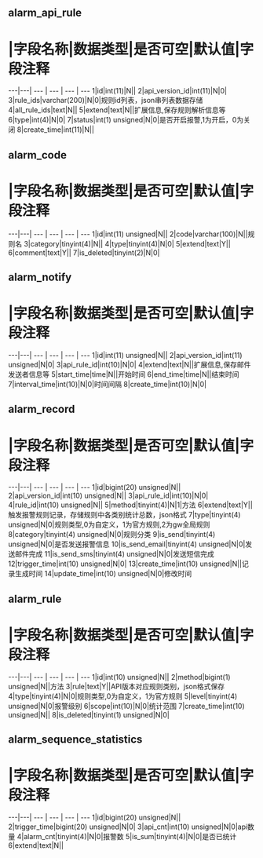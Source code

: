## alarm_api_rule

#  |字段名称|数据类型|是否可空|默认值|字段注释
---|---|  ---    |  ---   |  ---  |  ---
1|id|int(11)|N||
2|api_version_id|int(11)|N|0|
3|rule_ids|varchar(200)|N|0|规则id列表，json串列表数据存储
4|all_rule_ids|text|N||
5|extend|text|N||扩展信息,保存规则解析信息等
6|type|int(4)|N|0|
7|status|int(1) unsigned|N|0|是否开启报警,1为开启，0为关闭
8|create_time|int(11)|N||

## alarm_code

#  |字段名称|数据类型|是否可空|默认值|字段注释
---|---|  ---    |  ---   |  ---  |  ---
1|id|int(11) unsigned|N||
2|code|varchar(100)|N||规则名
3|category|tinyint(4)|N||
4|type|tinyint(4)|N|0|
5|extend|text|Y||
6|comment|text|Y||
7|is_deleted|tinyint(2)|N|0|

## alarm_notify

#  |字段名称|数据类型|是否可空|默认值|字段注释
---|---|  ---    |  ---   |  ---  |  ---
1|id|int(11) unsigned|N||
2|api_version_id|int(11) unsigned|N|0|
3|api_rule_id|int(10)|N|0|
4|extend|text|N||扩展信息,保存邮件发送者信息等
5|start_time|time|N||开始时间
6|end_time|time|N||结束时间
7|interval_time|int(10)|N|0|时间间隔
8|create_time|int(10)|N|0|

## alarm_record

#  |字段名称|数据类型|是否可空|默认值|字段注释
---|---|  ---    |  ---   |  ---  |  ---
1|id|bigint(20) unsigned|N||
2|api_version_id|int(10) unsigned|N||
3|api_rule_id|int(10)|N|0|
4|rule_id|int(10) unsigned|N||
5|method|tinyint(4)|N|1|方法
6|extend|text|Y||触发报警规则记录，存储规则中各类别统计总数，json格式
7|type|tinyint(4) unsigned|N|0|规则类型,0为自定义，1为官方规则,2为gw全局规则
8|category|tinyint(4) unsigned|N|0|规则分类
9|is_send|tinyint(4) unsigned|N|0|是否发送报警信息
10|is_send_email|tinyint(4) unsigned|N|0|发送邮件完成
11|is_send_sms|tinyint(4) unsigned|N|0|发送短信完成
12|trigger_time|int(10) unsigned|N|0|
13|create_time|int(10) unsigned|N||记录生成时间
14|update_time|int(10) unsigned|N|0|修改时间

## alarm_rule

#  |字段名称|数据类型|是否可空|默认值|字段注释
---|---|  ---    |  ---   |  ---  |  ---
1|id|int(10) unsigned|N||
2|method|bigint(1) unsigned|N||方法
3|rule|text|Y||API版本对应规则类别，json格式保存
4|type|tinyint(4)|N|0|规则类型,0为自定义，1为官方规则
5|level|tinyint(4) unsigned|N|0|报警级别
6|scope|int(10)|N|0|统计范围
7|create_time|int(10) unsigned|N||
8|is_deleted|tinyint(1) unsigned|N|0|

## alarm_sequence_statistics

#  |字段名称|数据类型|是否可空|默认值|字段注释
---|---|  ---    |  ---   |  ---  |  ---
1|id|bigint(20) unsigned|N||
2|trigger_time|bigint(20) unsigned|N|0|
3|api_cnt|int(10) unsigned|N|0|api数量
4|alarm_cnt|tinyint(4)|N|0|报警数
5|is_sum|tinyint(4)|N|0|是否已统计
6|extend|text|N||

